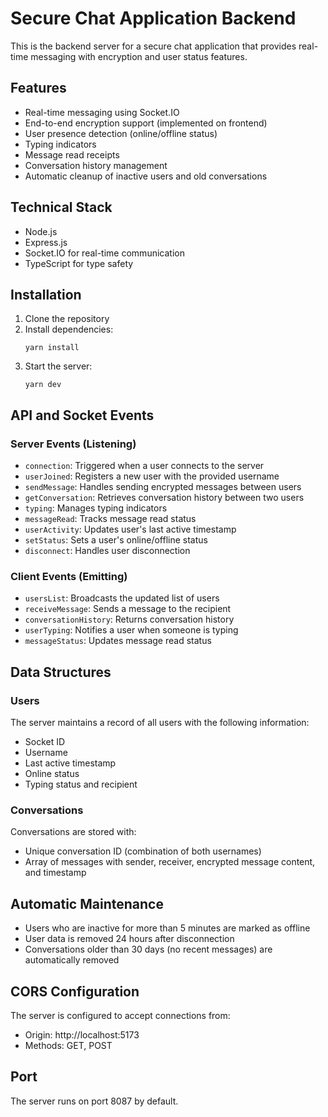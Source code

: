 # Secure Chat Application Backend

This is the backend server for a secure chat application that provides real-time messaging with encryption and user status features.

## Features

- Real-time messaging using Socket.IO
- End-to-end encryption support (implemented on frontend)
- User presence detection (online/offline status)
- Typing indicators
- Message read receipts
- Conversation history management
- Automatic cleanup of inactive users and old conversations

## Technical Stack

- Node.js
- Express.js
- Socket.IO for real-time communication
- TypeScript for type safety

## Installation

1. Clone the repository
2. Install dependencies:
   ```
   yarn install
   ```
3. Start the server:
   ```
   yarn dev
   ```

## API and Socket Events

### Server Events (Listening)

- `connection`: Triggered when a user connects to the server
- `userJoined`: Registers a new user with the provided username
- `sendMessage`: Handles sending encrypted messages between users
- `getConversation`: Retrieves conversation history between two users
- `typing`: Manages typing indicators
- `messageRead`: Tracks message read status
- `userActivity`: Updates user's last active timestamp
- `setStatus`: Sets a user's online/offline status
- `disconnect`: Handles user disconnection

### Client Events (Emitting)

- `usersList`: Broadcasts the updated list of users
- `receiveMessage`: Sends a message to the recipient
- `conversationHistory`: Returns conversation history
- `userTyping`: Notifies a user when someone is typing
- `messageStatus`: Updates message read status

## Data Structures

### Users

The server maintains a record of all users with the following information:
- Socket ID
- Username
- Last active timestamp
- Online status
- Typing status and recipient

### Conversations

Conversations are stored with:
- Unique conversation ID (combination of both usernames)
- Array of messages with sender, receiver, encrypted message content, and timestamp

## Automatic Maintenance

- Users who are inactive for more than 5 minutes are marked as offline
- User data is removed 24 hours after disconnection
- Conversations older than 30 days (no recent messages) are automatically removed

## CORS Configuration

The server is configured to accept connections from:
- Origin: http://localhost:5173
- Methods: GET, POST

## Port

The server runs on port 8087 by default.